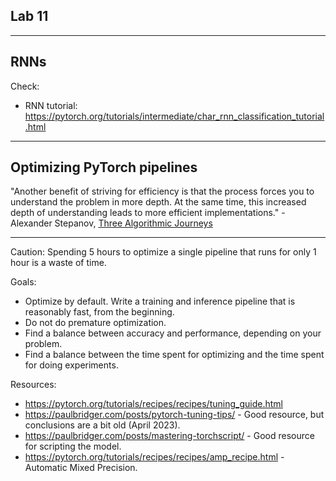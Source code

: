 ## Lab 11
***
## RNNs

Check:
 - RNN tutorial: https://pytorch.org/tutorials/intermediate/char_rnn_classification_tutorial.html

***
## Optimizing PyTorch pipelines

"Another benefit of striving for efficiency is that the process forces you to understand the problem in more depth. At the same time, this increased depth of understanding leads to more efficient implementations." - Alexander Stepanov, [Three Algorithmic Journeys](http://stepanovpapers.com/Journeys/Journeys-0.3.pdf)
***
Caution: Spending 5 hours to optimize a single pipeline that runs for only 1 hour is a waste of time.

Goals:
 - Optimize by default. Write a training and inference pipeline that is reasonably fast, from the beginning.
 - Do not do premature optimization.
 - Find a balance between accuracy and performance, depending on your problem.
 - Find a balance between the time spent for optimizing and the time spent for doing experiments.

Resources: 
- https://pytorch.org/tutorials/recipes/recipes/tuning_guide.html 
- https://paulbridger.com/posts/pytorch-tuning-tips/ - Good resource, but conclusions are a bit old (April 2023).
- https://paulbridger.com/posts/mastering-torchscript/ - Good resource for scripting the model.
- https://pytorch.org/tutorials/recipes/recipes/amp_recipe.html - Automatic Mixed Precision.

